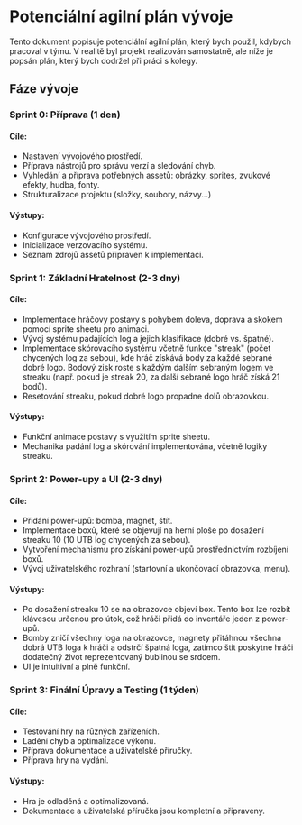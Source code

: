 # Potenciální agilní plán vývoje

Tento dokument popisuje potenciální agilní plán, který bych použil, kdybych pracoval v týmu. V realitě byl projekt realizován samostatně, ale níže je popsán plán, který bych dodržel při práci s kolegy.

## Fáze vývoje

### Sprint 0: Příprava (1 den)
#### Cíle:
- Nastavení vývojového prostředí.
- Příprava nástrojů pro správu verzí a sledování chyb.
- Vyhledání a příprava potřebných assetů: obrázky, sprites, zvukové efekty, hudba, fonty.
- Strukturalizace projektu (složky, soubory, názvy...)

#### Výstupy:
- Konfigurace vývojového prostředí.
- Inicializace verzovacího systému.
- Seznam zdrojů assetů připraven k implementaci.

### Sprint 1: Základní Hratelnost (2-3 dny)
#### Cíle:
- Implementace hráčovy postavy s pohybem doleva, doprava a skokem pomocí sprite sheetu pro animaci.
- Vývoj systému padajících log a jejich klasifikace (dobré vs. špatné).
- Implementace skórovacího systému včetně funkce "streak" (počet chycených log za sebou), kde hráč získává body za každé sebrané dobré logo. Bodový zisk roste s každým dalším sebraným logem ve streaku (např. pokud je streak 20, za další sebrané logo hráč získá 21 bodů).
- Resetování streaku, pokud dobré logo propadne dolů obrazovkou.

#### Výstupy:
- Funkční animace postavy s využitím sprite sheetu.
- Mechanika padání log a skórování implementována, včetně logiky streaku.

### Sprint 2: Power-upy a UI (2-3 dny)
#### Cíle:
- Přidání power-upů: bomba, magnet, štít.
- Implementace boxů, které se objevují na herní ploše po dosažení streaku 10 (10 UTB log chycených za sebou).
- Vytvoření mechanismu pro získání power-upů prostřednictvím rozbíjení boxů.
- Vývoj uživatelského rozhraní (startovní a ukončovací obrazovka, menu).

#### Výstupy:
- Po dosažení streaku 10 se na obrazovce objeví box. Tento box lze rozbít klávesou určenou pro útok, což hráči přidá do inventáře jeden z power-upů.
- Bomby zničí všechny loga na obrazovce, magnety přitáhnou všechna dobrá UTB loga k hráči a odstrčí špatná loga, zatímco štít poskytne hráči dodatečný život reprezentovaný bublinou se srdcem.
- UI je intuitivní a plně funkční.

### Sprint 3: Finální Úpravy a Testing (1 týden)
#### Cíle:
- Testování hry na různých zařízeních.
- Ladění chyb a optimalizace výkonu.
- Příprava dokumentace a uživatelské příručky.
- Příprava hry na vydání.

#### Výstupy:
- Hra je odladěná a optimalizovaná.
- Dokumentace a uživatelská příručka jsou kompletní a připraveny.

